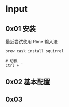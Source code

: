 # Input

## 0x01 安装

最近尝试使用 Rime 输入法

```bash
brew cask install squirrel

```

```
# 切换
ctrl + `
```

## 0x02 基本配置

## 0x03
